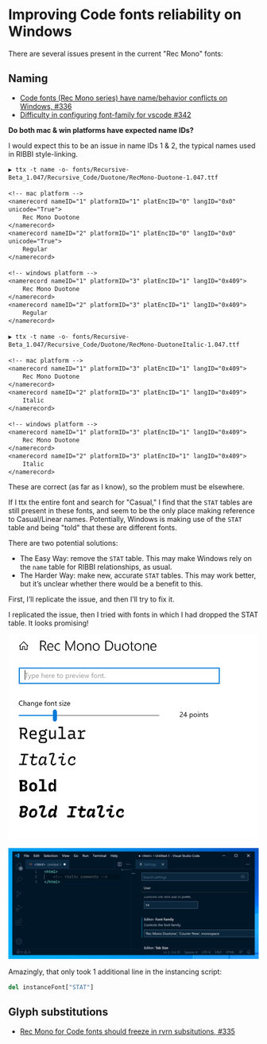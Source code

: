 # Improving Code fonts reliability on Windows

There are several issues present in the current "Rec Mono" fonts:


## Naming

- [Code fonts (Rec Mono series) have name/behavior conflicts on Windows, #336](https://github.com/arrowtype/recursive/issues/336)
- [Difficulty in configuring font-family for vscode #342](https://github.com/arrowtype/recursive/issues/342)

**Do both mac & win platforms have expected name IDs?**

I would expect this to be an issue in name IDs 1 & 2, the typical names used in RIBBI style-linking.

```
▶ ttx -t name -o- fonts/Recursive-Beta_1.047/Recursive_Code/Duotone/RecMono-Duotone-1.047.ttf

<!-- mac platform -->
<namerecord nameID="1" platformID="1" platEncID="0" langID="0x0" unicode="True">
	Rec Mono Duotone
</namerecord>
<namerecord nameID="2" platformID="1" platEncID="0" langID="0x0" unicode="True">
	Regular
</namerecord>

<!-- windows platform -->
<namerecord nameID="1" platformID="3" platEncID="1" langID="0x409">
	Rec Mono Duotone
</namerecord>
<namerecord nameID="2" platformID="3" platEncID="1" langID="0x409">
	Regular
</namerecord>

▶ ttx -t name -o- fonts/Recursive-Beta_1.047/Recursive_Code/Duotone/RecMono-DuotoneItalic-1.047.ttf

<!-- mac platform -->
<namerecord nameID="1" platformID="3" platEncID="1" langID="0x409">
	Rec Mono Duotone
</namerecord>
<namerecord nameID="2" platformID="3" platEncID="1" langID="0x409">
	Italic
</namerecord>

<!-- windows platform -->
<namerecord nameID="1" platformID="3" platEncID="1" langID="0x409">
	Rec Mono Duotone
</namerecord>
<namerecord nameID="2" platformID="3" platEncID="1" langID="0x409">
	Italic
</namerecord>

```

These are correct (as far as I know), so the problem must be elsewhere.

If I ttx the entire font and search for "Casual," I find that the `STAT` tables are still present in these fonts, and seem to be the only place making reference to Casual/Linear names. Potentially, Windows is making use of the `STAT` table and being "told" that these are different fonts.

There are two potential solutions:
- The Easy Way: remove the `STAT` table. This may make Windows rely on the `name` table for RIBBI relationships, as usual.
- The Harder Way: make new, accurate `STAT` tables. This may work better, but it’s unclear whether there would be a benefit to this.

First, I’ll replicate the issue, and then I’ll try to fix it.

I replicated the issue, then I tried with fonts in which I had dropped the STAT table. It looks promising!

![Font Settings in Windows, showing RIBBI styles as expected](assets/2020-05-05-14-20-39.png)

![VS Code in Windows 10, with proper style linking](assets/2020-05-05-14-22-40.png)

Amazingly, that only took 1 additional line in the instancing script:

```python
del instanceFont["STAT"]
```


## Glyph substitutions

- [Rec Mono for Code fonts should freeze in rvrn subsitutions, #335](https://github.com/arrowtype/recursive/issues/335)